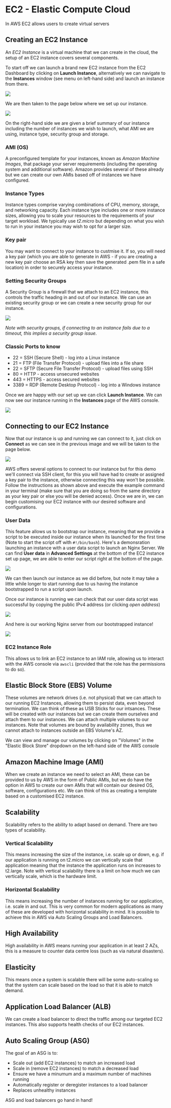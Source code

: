 # EC2 - Elastic Compute Cloud
In AWS EC2 allows users to create virtual servers

## Creating an EC2 Instance
An _EC2 Instance_ is a virtual machine that we can create in the cloud, the setup of an EC2 instance covers several components.

To start off we can launch a brand new EC2 instance from the EC2 Dashboard by clicking on **Launch Instance**, alternatively we can navigate to the **Instances** window (see menu on left-hand side) and launch an instance from there.

![](images/ec2-dashboard.png)

We are then taken to the page below where we set up our instance.

![](images/ec2-launch-instance.png)

On the right-hand side we are given a brief summary of our instance including the number of instances we wish to launch, what AMI we are using, instance type, security group and storage. 

### AMI (OS)
A preconfigured template for your instances, known as _Amazon Machine Images_, that package your server requirements (including the operating system and additional software). Amazon provides several of these already but we can create our own AMIs based off of instances we have configured.

### Instance Types
Instance types comprise varying combinations of CPU, memory, storage, and networking capacity. Each instance type includes one or more instance sizes, allowing you to scale your resources to the requirements of your target workload. We typically use _t2.micro_ but depending on what you wish to run in your instance you may wish to opt for a larger size.

### Key pair
You may want to connect to your instance to custmise it. If so, you will need a key pair (which you are able to generate in AWS - if you are creating a new key pair choose an RSA key then save the generated .pem file in a safe location) in order to securely access your instance.

### Setting Security Groups
A Security Group is a firewall that we attach to an EC2 instance, this controls the traffic heading in and out of our instance. We can use an existing security group or we can create a new security group for our instance.

![](images/ec2-security-group.png)

_Note with security groups, if connecting to an instance fails due to a timeout, this implies a security group issue._

### Classic Ports to know
- 22 = SSH (Secure Shell) - log into a Linux instance
- 21 = FTP (File Transfer Protocol) - upload files into a file share
- 22 = SFTP (Secure File Transfer Protocol) -  upload files using SSH
- 80 = HTTP - access unsecured websites
- 443 = HTTPS - access secured websites
- 3389 = RDP (Remote Desktop Protocol) - log into a Windows instance

Once we are happy with our set up we can click **Launch Instance**. We can now see our instance running in the **Instances** page of the AWS console.

![](images/ec2-demo-instance.png)

## Connecting to our EC2 Instance
Now that our instance is up and running we can connect to it, just click on **Connect** as we can see in the previous image and we will be taken to the page below.

![](images/ssh-into-ec2.png)

AWS offers several options to connect to our instance but for this demo we'll connect via SSH client, for this you will have had to create or assigned a key pair to the instance, otherwise connecting this way won't be possible. Follow the instructions as shown above and execute the example command in your terminal (make sure that you are doing so from the same directory as your key pair or else you will be denied access). Once we are in, we can begin customising our EC2 instance with our desired software and configurations.

### User Data
This feature allows us to bootstrap our instance, meaning that we provide a script to be executed inside our instance when its launched for the first time (Note to start the script off with `#!/bin/bash`). Here's a demonsration launching an instance with a user data script to launch an Nginx Server. We can find **User data** in **Advanced Settings** at the bottom of the EC2 instance set up page, we are able to enter our script right at the bottom of the page.

![](images/ec2-user-data-demo.png)

We can then launch our instance as we did before, but note it may take a little while longer to start running due to us having the instance bootstrapped to run a script upon launch.

Once our instance is running we can check that our user data script was successful by copying the public IPv4 address (or clicking _open address_)

![](images/bootstrapped-ec2.png)

And here is our working Nginx server from our bootstrapped instance!

![](images/nginx-bootstrapped.png)

### EC2 Instance Role
This allows us to link an EC2 instance to an IAM role, allowing us to interact with the AWS console via `awscli` (provided that the role has the permissions to do so).

## Elastic Block Store (EBS) Volume
These volumes are network drives (i.e. not physical) that we can attach to our running EC2 Instances, allowing them to persist data, even beyond termination. We can think of these as USB Sticks for our intsances. These will be created with our instances but we can create them ourselves and attach them to our instances. We can attach multiple volumes to our instances. Note that volumes are bound by availability zones, thus we cannot attach to instances outside an EBS Volume's AZ. 

We can view and manage our volumes by clicking on "Volumes" in the "Elastic Block Store" dropdown on the left-hand side of the AWS console

## Amazon Machine Image (AMI)
When we create an instance we need to select an AMI, these can be provided to us by AWS in the form of Public AMIs, but we do have the option in AWS to create our own AMIs that will contain our desired OS, software, configurations etc. We can think of this as creating a template based on a customised EC2 instance. 

## Scalability
Scalability refers to the ability to adapt based on demand. There are two types of scalability.
### Vertical Scalability
This means increasing the size of the instance, i.e. scale up or down, e.g. if our application is running on t2.micro we can vertically scale that application meaning that the instance the application runs on increases to t2.large. Note with vertical scalability there is a limit on how much we can vertically scale, which is the hardware limit.
### Horizontal Scalability
This means increasing the number of instances running for our application, i.e. scale in and out. This is very common for modern applications as many of these are developed with horizontal scalability in mind. It is possible to achieve this in AWS via Auto Scaling Groups and Load Balancers.

## High Availability
High availability in AWS means running your application in at least 2 AZs, this is a measure to counter data centre loss (such as via natural disasters).

## Elasticity
This means once a system is scalable there will be some auto-scaling so that the system can scale based on the load so that it is able to match demand.

## Application Load Balancer (ALB)
We can create a load balancer to direct the traffic among our targeted EC2 instances. This also supports health checks of our EC2 instances.

## Auto Scaling Group (ASG)
The goal of an ASG is to:
- Scale out (add EC2 instances) to match an increased load
- Scale in (remove EC2 instances) to match a decreased load
- Ensure we have a minumum and a maximum number of machines running
- Automatically register or deregister instances to a load balancer
- Replaces unhealthy instances

ASG and load balancers go hand in hand!